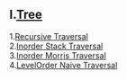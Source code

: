 **I.[Tree](/Tree/)**
---
1.[Recursive Traversal](#/Tree/01recursive_traversal.cpp)<br>
2.[Inorder Stack Traversal](/Tree/02inorder_Stack.cpp)<br>
3.[Inorder Morris Traversal](/Tree/03inorder_MorrisTrav.cpp)<br>
4.[LevelOrder Naive Traversal](/Tree/04Levelorder_Naive.cpp)<br>